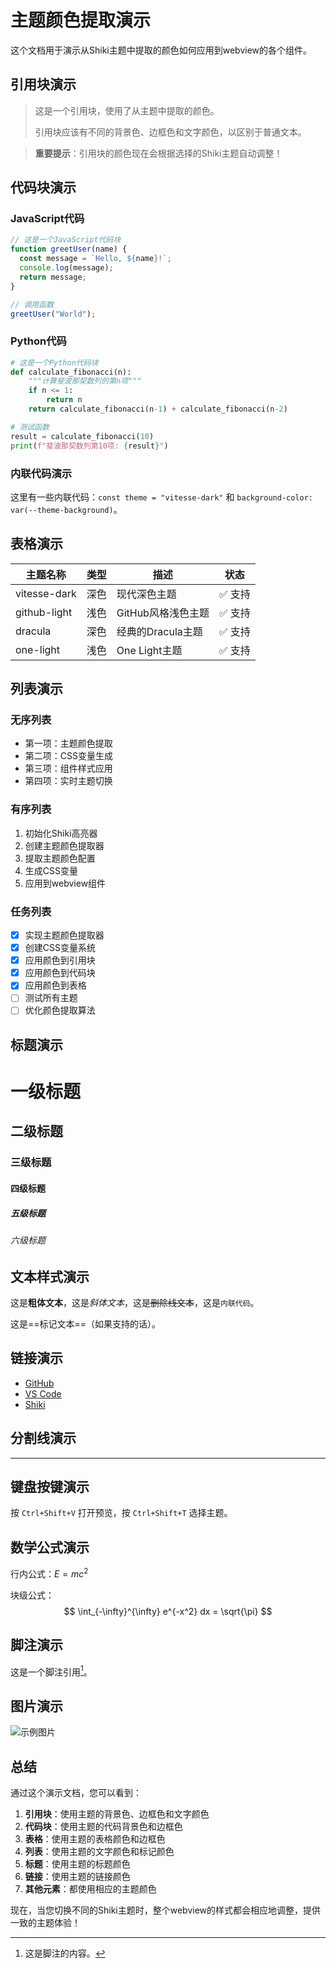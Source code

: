 # 主题颜色提取演示

这个文档用于演示从Shiki主题中提取的颜色如何应用到webview的各个组件。

## 引用块演示

> 这是一个引用块，使用了从主题中提取的颜色。
> 
> 引用块应该有不同的背景色、边框色和文字颜色，以区别于普通文本。

> **重要提示**：引用块的颜色现在会根据选择的Shiki主题自动调整！

## 代码块演示

### JavaScript代码
```javascript
// 这是一个JavaScript代码块
function greetUser(name) {
  const message = `Hello, ${name}!`;
  console.log(message);
  return message;
}

// 调用函数
greetUser("World");
```

### Python代码
```python
# 这是一个Python代码块
def calculate_fibonacci(n):
    """计算斐波那契数列的第n项"""
    if n <= 1:
        return n
    return calculate_fibonacci(n-1) + calculate_fibonacci(n-2)

# 测试函数
result = calculate_fibonacci(10)
print(f"斐波那契数列第10项: {result}")
```

### 内联代码演示

这里有一些内联代码：`const theme = "vitesse-dark"` 和 `background-color: var(--theme-background)`。

## 表格演示

| 主题名称 | 类型 | 描述 | 状态 |
|---------|------|------|------|
| vitesse-dark | 深色 | 现代深色主题 | ✅ 支持 |
| github-light | 浅色 | GitHub风格浅色主题 | ✅ 支持 |
| dracula | 深色 | 经典的Dracula主题 | ✅ 支持 |
| one-light | 浅色 | One Light主题 | ✅ 支持 |

## 列表演示

### 无序列表
- 第一项：主题颜色提取
- 第二项：CSS变量生成
- 第三项：组件样式应用
- 第四项：实时主题切换

### 有序列表
1. 初始化Shiki高亮器
2. 创建主题颜色提取器
3. 提取主题颜色配置
4. 生成CSS变量
5. 应用到webview组件

### 任务列表
- [x] 实现主题颜色提取器
- [x] 创建CSS变量系统
- [x] 应用颜色到引用块
- [x] 应用颜色到代码块
- [x] 应用颜色到表格
- [ ] 测试所有主题
- [ ] 优化颜色提取算法

## 标题演示

# 一级标题
## 二级标题
### 三级标题
#### 四级标题
##### 五级标题
###### 六级标题

## 文本样式演示

这是**粗体文本**，这是*斜体文本*，这是~~删除线文本~~，这是`内联代码`。

这是==标记文本==（如果支持的话）。

## 链接演示

- [GitHub](https://github.com)
- [VS Code](https://code.visualstudio.com)
- [Shiki](https://shiki.matsu.io)

## 分割线演示

---

## 键盘按键演示

按 `Ctrl+Shift+V` 打开预览，按 `Ctrl+Shift+T` 选择主题。

## 数学公式演示

行内公式：$E = mc^2$

块级公式：
$$
\int_{-\infty}^{\infty} e^{-x^2} dx = \sqrt{\pi}
$$

## 脚注演示

这是一个脚注引用[^1]。

[^1]: 这是脚注的内容。

## 图片演示

![示例图片](https://via.placeholder.com/300x200?text=Theme+Colors+Demo)

## 总结

通过这个演示文档，您可以看到：

1. **引用块**：使用主题的背景色、边框色和文字颜色
2. **代码块**：使用主题的代码背景色和边框色
3. **表格**：使用主题的表格颜色和边框色
4. **列表**：使用主题的文字颜色和标记颜色
5. **标题**：使用主题的标题颜色
6. **链接**：使用主题的链接颜色
7. **其他元素**：都使用相应的主题颜色

现在，当您切换不同的Shiki主题时，整个webview的样式都会相应地调整，提供一致的主题体验！
